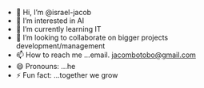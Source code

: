 - 👋 Hi, I’m @israel-jacob
- 👀 I’m interested in AI
- 🌱 I’m currently learning IT
- 💞️ I’m looking to collaborate on bigger projects development/management 
- 📫 How to reach me ...email. jacombotobo@gmail.com 
- 😄 Pronouns: ...he
- ⚡ Fun fact: ...together we grow

<!---
israel-jacob/israel-jacob is a ✨ special ✨ repository because its `README.md` (this file) appears on your GitHub profile.
You can click the Preview link to take a look at your changes.
--->
